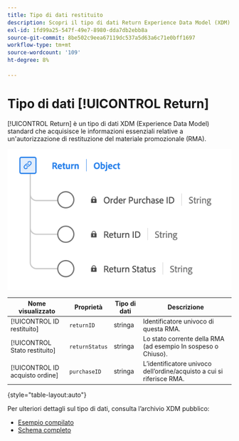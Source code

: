 ```yaml
---
title: Tipo di dati restituito
description: Scopri il tipo di dati Return Experience Data Model (XDM).
exl-id: 1fd99a25-547f-49e7-8980-dda7db2ebb8a
source-git-commit: 8be502c9eea67119dc537a5d63a6c71e0bff1697
workflow-type: tm+mt
source-wordcount: '109'
ht-degree: 8%

---
```


# Tipo di dati [!UICONTROL Return]

[!UICONTROL Return] è un tipo di dati XDM (Experience Data Model) standard che acquisisce le informazioni essenziali relative a un&#39;autorizzazione di restituzione del materiale promozionale (RMA).

![Diagramma del tipo di dati restituito.](../images/data-types/return.png)

| Nome visualizzato | Proprietà | Tipo di dati | Descrizione |
|----------------------------------|----------------------|-----------|--------------------------------------------------|
| [!UICONTROL ID restituito] | `returnID` | stringa | Identificatore univoco di questa RMA. |
| [!UICONTROL Stato restituito] | `returnStatus` | stringa | Lo stato corrente della RMA (ad esempio In sospeso o Chiuso). |
| [!UICONTROL ID acquisto ordine] | `purchaseID` | stringa | L’identificatore univoco dell’ordine/acquisto a cui si riferisce RMA. |

{style="table-layout:auto"}

Per ulteriori dettagli sul tipo di dati, consulta l’archivio XDM pubblico:

* [Esempio compilato](https://github.com/adobe/xdm/blob/master/components/datatypes/return.example.1.json)
* [Schema completo](https://github.com/adobe/xdm/blob/master/components/datatypes/return.schema.json)
